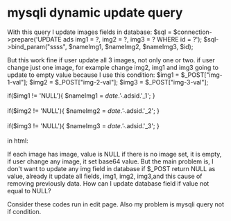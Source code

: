 
# mysqli dynamic update query

With this query I update images fields in database:
$sql = $connection->prepare('UPDATE ads img1 = ?, img2 = ?, img3 = ? WHERE id = ?');
$sql->bind_param("ssss", $nameImg1, $nameImg2, $nameImg3, $id);

But this work fine if user update all 3 images, not only one or two. if user change just one image, for example change img2, img1 and img3 going to update to empty value because I use this condition:
$img1 = $_POST["img-1-val"];
$img2 = $_POST["img-2-val"];
$img3 = $_POST["img-3-val"];

if($img1 != 'NULL'){
$nameImg1 = $date.'_'.$adsid.'_1';
} 

if($img2 != 'NULL'){
$nameImg2 = $date.'_'.$adsid.'_2';
} 

if($img3 != 'NULL'){
$nameImg3 = $date.'_'.$adsid.'_3';
}

in html:
<input type="hidden" name="img-1-val" value="NULL"/> 
<!-- this already has image -->
<input type="hidden" name="img-2-val"/>
<input type="hidden" name="img-3-val"/>

If each image has image, value is NULL if there is no image set, it is empty, if user change any image, it set base64 value.
But the main problem is, I don't want to update any img field in database if $_POST return NULL as value, already it update all fields, img1, img2, img3,and this cause of removing previously data. How can I update database field if value not equal to NULL?

Consider these codes run in edit page.
Also my problem is mysqli query not if condition.

        